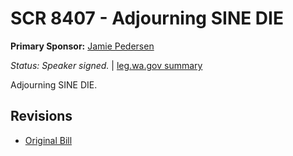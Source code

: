 # SCR 8407 - Adjourning SINE DIE
**Primary Sponsor:** [Jamie Pedersen](/person/leg/jamie.pedersen.md)

*Status: Speaker signed.* | [leg.wa.gov summary](https://app.leg.wa.gov/billsummary?BillNumber=8407&Year=2021)

Adjourning SINE DIE.

## Revisions
* [Original Bill](1/)